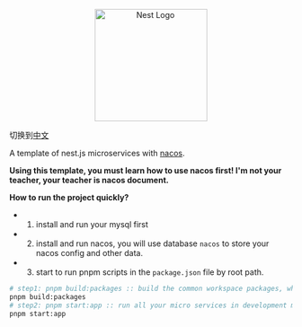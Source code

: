 <p align="center">
  <a href="http://nestjs.com/" target="blank"><img src="https://nestjs.com/img/logo-small.svg" width="200" alt="Nest Logo" /></a>
</p>

切换到[中文](./README.zh.md)

<p> A template of nest.js microservices with <a href="https://nacos.io/zh-cn/index.html">nacos</a>.</p>

<strong>Using this template, you must learn how to use nacos first! I'm not
your teacher, your teacher is nacos document.</strong>

**How to run the project quickly?**
* 1. install and run your mysql first
* 2. install and run nacos, you will use database `nacos` to store your nacos config and other data.
* 3. start to run pnpm scripts in the `package.json` file by root path.
```bash
# step1: pnpm build:packages :: build the common workspace packages, which are imported by the micro services.
pnpm build:packages
# step2: pnpm start:app :: run all your micro services in development mode.
pnpm start:app

```

